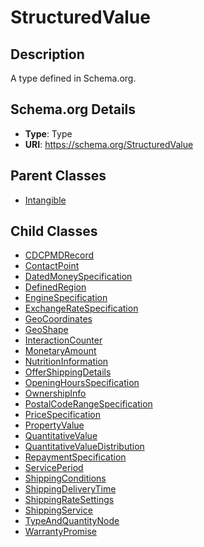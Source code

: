 # StructuredValue

## Description
A type defined in Schema.org.

## Schema.org Details
- **Type**: Type
- **URI**: https://schema.org/StructuredValue

## Parent Classes
- [Intangible](../Intangible.md)

## Child Classes
- [CDCPMDRecord](CDCPMDRecord/CDCPMDRecord.md)
- [ContactPoint](ContactPoint/ContactPoint.md)
- [DatedMoneySpecification](DatedMoneySpecification/DatedMoneySpecification.md)
- [DefinedRegion](DefinedRegion/DefinedRegion.md)
- [EngineSpecification](EngineSpecification/EngineSpecification.md)
- [ExchangeRateSpecification](ExchangeRateSpecification/ExchangeRateSpecification.md)
- [GeoCoordinates](GeoCoordinates/GeoCoordinates.md)
- [GeoShape](GeoShape/GeoShape.md)
- [InteractionCounter](InteractionCounter/InteractionCounter.md)
- [MonetaryAmount](MonetaryAmount/MonetaryAmount.md)
- [NutritionInformation](NutritionInformation/NutritionInformation.md)
- [OfferShippingDetails](OfferShippingDetails/OfferShippingDetails.md)
- [OpeningHoursSpecification](OpeningHoursSpecification/OpeningHoursSpecification.md)
- [OwnershipInfo](OwnershipInfo/OwnershipInfo.md)
- [PostalCodeRangeSpecification](PostalCodeRangeSpecification/PostalCodeRangeSpecification.md)
- [PriceSpecification](PriceSpecification/PriceSpecification.md)
- [PropertyValue](PropertyValue/PropertyValue.md)
- [QuantitativeValue](QuantitativeValue/QuantitativeValue.md)
- [QuantitativeValueDistribution](QuantitativeValueDistribution/QuantitativeValueDistribution.md)
- [RepaymentSpecification](RepaymentSpecification/RepaymentSpecification.md)
- [ServicePeriod](ServicePeriod/ServicePeriod.md)
- [ShippingConditions](ShippingConditions/ShippingConditions.md)
- [ShippingDeliveryTime](ShippingDeliveryTime/ShippingDeliveryTime.md)
- [ShippingRateSettings](ShippingRateSettings/ShippingRateSettings.md)
- [ShippingService](ShippingService/ShippingService.md)
- [TypeAndQuantityNode](TypeAndQuantityNode/TypeAndQuantityNode.md)
- [WarrantyPromise](WarrantyPromise/WarrantyPromise.md)

